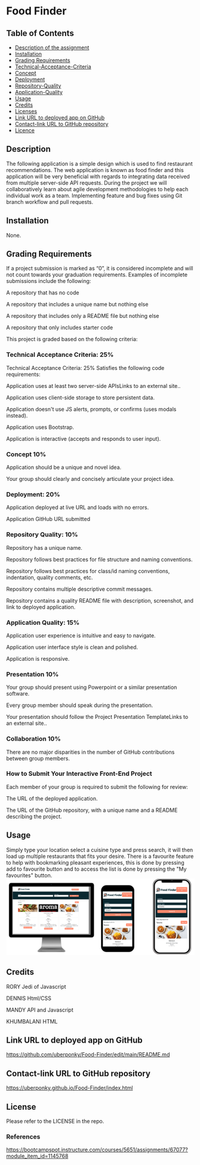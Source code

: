 # Food Finder

## Table of Contents

* [Description of the assignment](#description-of-the-assignment)
* [Installation](#Installation)
* [Grading Requirements](Grading-Requirements)
* [Technical-Acceptance-Criteria](Technical-Acceptance-Criteria)
* [Concept](Concept)
* [Deployment](Deployment)
* [Repository-Quality](Repository-Quality)
* [Application-Quality](Application-Quality)
* [Usage](#Usage)
* [Credits](#Credits)
* [Licenses](#Licenses)
* [Link URL to deployed app on GitHub](#Link-URL-to-deployed-app-on-GitHub)
* [Contact-link URL to GitHub repository](#Contact-link-URL-to-GitHub-repository)
* [Licence](#Licence)

## Description

The following application is a simple design which is used to find restaurant recommendations. The web application is known as food finder and this application will be very beneficial with regards to integrating data received from multiple server-side API requests. During the project we will collaboratively learn about agile development methodologies to help each individual work as a team. Implementing feature and bug fixes using Git branch workflow and pull requests.

## Installation

None.

## Grading Requirements

If a project submission is marked as “0”, it is considered incomplete and will not count towards your graduation requirements. Examples of incomplete submissions include the following:

A repository that has no code

A repository that includes a unique name but nothing else

A repository that includes only a README file but nothing else

A repository that only includes starter code

This project is graded based on the following criteria:

### Technical Acceptance Criteria: 25%

Technical Acceptance Criteria: 25%
Satisfies the following code requirements:

Application uses at least two server-side APIsLinks to an external site..

Application uses client-side storage to store persistent data.

Application doesn't use JS alerts, prompts, or confirms (uses modals instead).

Application uses Bootstrap.

Application is interactive (accepts and responds to user input).

### Concept 10%

Application should be a unique and novel idea.

Your group should clearly and concisely articulate your project idea.

### Deployment: 20%

Application deployed at live URL and loads with no errors.

Application GitHub URL submitted

### Repository Quality: 10%

Repository has a unique name.

Repository follows best practices for file structure and naming conventions.

Repository follows best practices for class/id naming conventions, indentation, quality comments, etc.

Repository contains multiple descriptive commit messages.

Repository contains a quality README file with description, screenshot, and link to deployed application.

### Application Quality: 15%

Application user experience is intuitive and easy to navigate.

Application user interface style is clean and polished.

Application is responsive.

### Presentation 10%

Your group should present using Powerpoint or a similar presentation software.

Every group member should speak during the presentation.

Your presentation should follow the Project Presentation TemplateLinks to an external site..

### Collaboration 10%

There are no major disparities in the number of GitHub contributions between group members.

### How to Submit Your Interactive Front-End Project

Each member of your group is required to submit the following for review:

The URL of the deployed application.

The URL of the GitHub repository, with a unique name and a README describing the project.

## Usage

Simply type your location select a cuisine type and press search, it will then load up multiple restaurants that fits your desire.
There is a favourite feature to help with bookmarking pleasant experiences, this is done by pressing add to favourite button and to access the list is done by pressing the "My favourites" button.
![plot](./images/displays.PNG)

## Credits

RORY
Jedi of Javascript

DENNIS
Html/CSS

MANDY
API and Javascript

KHUMBALANI
HTML

## Link URL to deployed app on GitHub

https://github.com/uberponky/Food-Finder/edit/main/README.md

## Contact-link URL to GitHub repository

https://uberponky.github.io/Food-Finder/index.html

## License

Please refer to the LICENSE in the repo.

### References 

https://bootcampspot.instructure.com/courses/5651/assignments/67077?module_item_id=1145768
